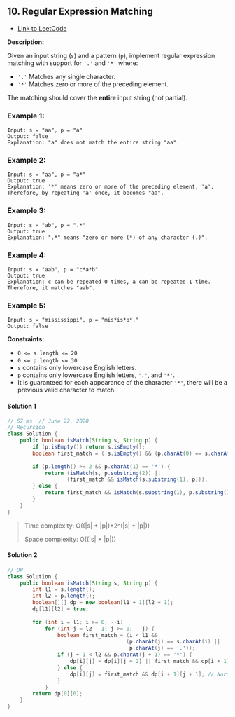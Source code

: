 ## 10. Regular Expression Matching

- [Link to LeetCode](https://leetcode.com/problems/regular-expression-matching/)

**Description:**



Given an input string (`s`) and a pattern (`p`), implement regular expression matching with support for `'.'` and `'*'` where:` `

- `'.'` Matches any single character.
- `'*'` Matches zero or more of the preceding element.

The matching should cover the **entire** input string (not partial).



<!-- tabs:start -->

### **Example 1:**

```
Input: s = "aa", p = "a"
Output: false
Explanation: "a" does not match the entire string "aa".
```

### **Example 2:**

```
Input: s = "aa", p = "a*"
Output: true
Explanation: '*' means zero or more of the preceding element, 'a'. Therefore, by repeating 'a' once, it becomes "aa".
```

### **Example 3:**

```
Input: s = "ab", p = ".*"
Output: true
Explanation: ".*" means "zero or more (*) of any character (.)".
```

### **Example 4:**

```
Input: s = "aab", p = "c*a*b"
Output: true
Explanation: c can be repeated 0 times, a can be repeated 1 time. Therefore, it matches "aab".
```

### **Example 5:**

```
Input: s = "mississippi", p = "mis*is*p*."
Output: false
```

<!-- tabs:end -->



**Constraints:**

- `0 <= s.length <= 20`
- `0 <= p.length <= 30`
- `s` contains only lowercase English letters.
- `p` contains only lowercase English letters, `'.'`, and `'*'`.
- It is guaranteed for each appearance of the character `'*'`, there will be a previous valid character to match.



<!-- tabs:start -->

#### **Solution 1**



```java
// 67 ms  // June 22, 2020
// Recursion
class Solution {
    public boolean isMatch(String s, String p) {
        if (p.isEmpty()) return s.isEmpty();
        boolean first_match = (!s.isEmpty() && (p.charAt(0) == s.charAt(0) ||p.charAt(0) == '.'));
        
        if (p.length() >= 2 && p.charAt(1) == '*') {
            return (isMatch(s, p.substring(2)) ||
                   (first_match && isMatch(s.substring(1), p)));
        } else {
            return first_match && isMatch(s.substring(1), p.substring(1));
        }
    }
}
```

> Time complexity: O((|s| + |p|)\*2^(|s| + |p|))
> 
> Space complexity: O((|s| + |p|))



#### **Solution 2**



```java
// DP
class Solution {
    public boolean isMatch(String s, String p) {
        int l1 = s.length();
        int l2 = p.length();
        boolean[][] dp = new boolean[l1 + 1][l2 + 1];
        dp[l1][l2] = true;
        
        for (int i = l1; i >= 0; --i) 
            for (int j = l2 - 1; j >= 0; --j) {
                boolean first_match = (i < l1 &&
                                      (p.charAt(j) == s.charAt(i) ||
                                       p.charAt(j) == '.'));
                if (j + 1 < l2 && p.charAt(j + 1) == '*') {
                    dp[i][j] = dp[i][j + 2] || first_match && dp[i + 1][j]; // Ignore the "letter + *" or delete a matching letter in s
                } else {
                    dp[i][j] = first_match && dp[i + 1][j + 1]; // Normal case
                }
            }
        return dp[0][0];
    }
}
```

<!-- tabs:end -->



